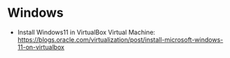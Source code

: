 # Windows

- Install Windows11 in VirtualBox Virtual Machine: https://blogs.oracle.com/virtualization/post/install-microsoft-windows-11-on-virtualbox